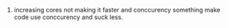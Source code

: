 1. increasing cores not making it faster and conccurency something make code use conccurency and suck less.
